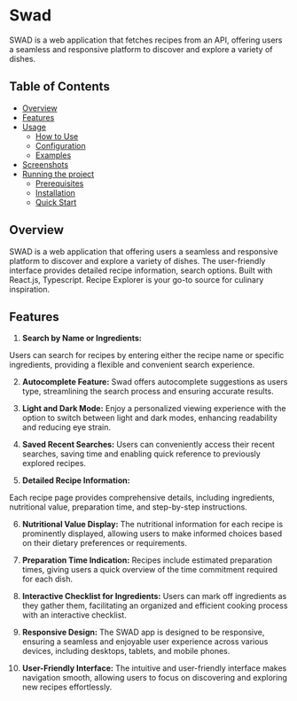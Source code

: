 
# Swad

SWAD is a web application that fetches recipes from an API, offering users a seamless and responsive platform to discover and explore a variety of dishes. 

## Table of Contents

- [Overview](#overview)
- [Features](#features)
- [Usage](#usage)
  - [How to Use](#how-to-use)
  - [Configuration](#configuration)
  - [Examples](#examples)
- [Screenshots](#screenshots)
- [Running the project](#runnig-the-project)
  - [Prerequisites](#prerequisites)
  - [Installation](#installation)
  - [Quick Start](#quick-start)

## Overview

SWAD is a web application that  offering users a seamless and responsive platform to discover and explore a variety of dishes. The user-friendly interface provides detailed recipe information, search options.
 Built with React.js, Typescript. Recipe Explorer is your go-to source for culinary inspiration.

 ## Features

1. **Search by Name or Ingredients:**
  
Users can search for recipes by entering either the recipe name or specific ingredients, providing a flexible and convenient search experience.

2. **Autocomplete Feature:**
Swad  offers autocomplete suggestions as users type, streamlining the search process and ensuring accurate results.

3. **Light and Dark Mode:**
 Enjoy a personalized viewing experience with the option to switch between light and dark modes, enhancing readability and reducing eye strain.

4. **Saved Recent Searches:**
Users can conveniently access their recent searches, saving time and enabling quick reference to previously explored recipes.

5. **Detailed Recipe Information:**

Each recipe page provides comprehensive details, including ingredients, nutritional value, preparation time, and step-by-step instructions.

6. **Nutritional Value Display:**
 The nutritional information for each recipe is prominently displayed, allowing users to make informed choices based on their dietary preferences or requirements.

7. **Preparation Time Indication:**
Recipes include estimated preparation times, giving users a quick overview of the time commitment required for each dish.

8. **Interactive Checklist for Ingredients:**
Users can mark off ingredients as they gather them, facilitating an organized and efficient cooking process with an interactive checklist.

9. **Responsive Design:**
 The SWAD app is designed to be responsive, ensuring a seamless and enjoyable user experience across various devices, including desktops, tablets, and mobile phones.

10. **User-Friendly Interface:**
The intuitive and user-friendly interface makes navigation smooth, allowing users to focus on discovering and exploring new recipes effortlessly.













